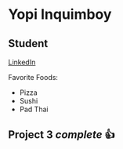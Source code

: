 Yopi Inquimboy
==============
## Student
[LinkedIn](https://www.linkedin.com/in/iofiel-inquimboy-6a8300207/)

Favorite Foods:
* Pizza
* Sushi
* Pad Thai
## Project 3 *complete* :+1:
